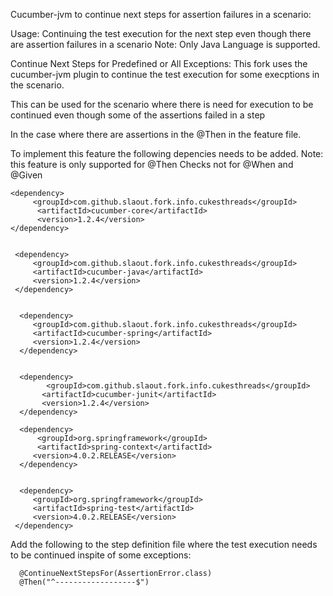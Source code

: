 Cucumber-jvm to continue next steps for assertion failures in a scenario: 

Usage:
Continuing the test execution for the next step even though there are assertion failures in a scenario
Note: Only Java Language is supported.

Continue Next Steps for Predefined or All Exceptions:
This fork uses the cucumber-jvm plugin to continue the test execution for some execptions in the scenario.

This can be used for the scenario where there is need for execution to be continued even though some of the assertions failed in a step

In the case where there are assertions in the @Then in the feature file.

To implement this feature the following depencies needs to be added.
Note: this feature is only supported for @Then Checks not for @When and @Given



    <dependency>
         <groupId>com.github.slaout.fork.info.cukesthreads</groupId>
          <artifactId>cucumber-core</artifactId>
          <version>1.2.4</version>
    </dependency>


     <dependency>
         <groupId>com.github.slaout.fork.info.cukesthreads</groupId>
         <artifactId>cucumber-java</artifactId>
         <version>1.2.4</version>
     </dependency>


      <dependency>
         <groupId>com.github.slaout.fork.info.cukesthreads</groupId>
         <artifactId>cucumber-spring</artifactId>
         <version>1.2.4</version>
      </dependency>


      <dependency>
            <groupId>com.github.slaout.fork.info.cukesthreads</groupId>
           <artifactId>cucumber-junit</artifactId>
           <version>1.2.4</version>
      </dependency>

      <dependency>
          <groupId>org.springframework</groupId>
          <artifactId>spring-context</artifactId>
         <version>4.0.2.RELEASE</version>
      </dependency>


      <dependency>
         <groupId>org.springframework</groupId>
         <artifactId>spring-test</artifactId>
         <version>4.0.2.RELEASE</version>
     </dependency>


Add the following to the step definition file where the test execution needs to be continued inspite of some exceptions:

      @ContinueNextStepsFor(AssertionError.class)
      @Then("^------------------$")





